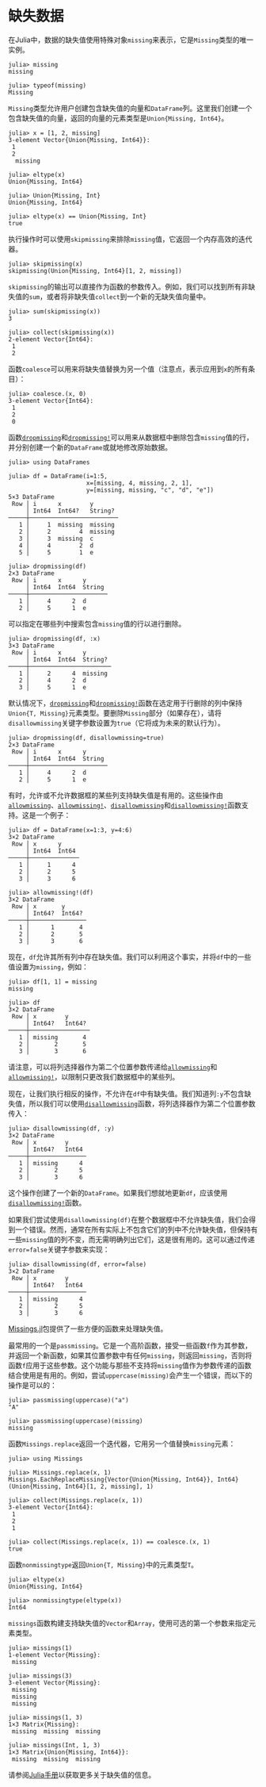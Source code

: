 # 缺失数据

在Julia中，数据的缺失值使用特殊对象`missing`来表示，它是`Missing`类型的唯一实例。

```jldoctest
julia> missing
missing

julia> typeof(missing)
Missing
```

`Missing`类型允许用户创建包含缺失值的向量和`DataFrame`列。这里我们创建一个包含缺失值的向量，返回的向量的元素类型是`Union{Missing, Int64}`。

```jldoctest missings
julia> x = [1, 2, missing]
3-element Vector{Union{Missing, Int64}}:
 1
 2
  missing

julia> eltype(x)
Union{Missing, Int64}

julia> Union{Missing, Int}
Union{Missing, Int64}

julia> eltype(x) == Union{Missing, Int}
true
```

执行操作时可以使用`skipmissing`来排除`missing`值，它返回一个内存高效的迭代器。

```jldoctest missings
julia> skipmissing(x)
skipmissing(Union{Missing, Int64}[1, 2, missing])
```

`skipmissing`的输出可以直接作为函数的参数传入。例如，我们可以找到所有非缺失值的`sum`，或者将非缺失值`collect`到一个新的无缺失值向量中。

```jldoctest missings
julia> sum(skipmissing(x))
3

julia> collect(skipmissing(x))
2-element Vector{Int64}:
 1
 2
```

函数`coalesce`可以用来将缺失值替换为另一个值（注意点，表示应用到`x`的所有条目）：

```jldoctest missings
julia> coalesce.(x, 0)
3-element Vector{Int64}:
 1
 2
 0
```

函数[`dropmissing`](@ref)和[`dropmissing!`](@ref)可以用来从数据框中删除包含`missing`值的行，并分别创建一个新的`DataFrame`或就地修改原始数据。

```jldoctest missings
julia> using DataFrames

julia> df = DataFrame(i=1:5,
                      x=[missing, 4, missing, 2, 1],
                      y=[missing, missing, "c", "d", "e"])
5×3 DataFrame
 Row │ i      x        y
     │ Int64  Int64?   String?
─────┼─────────────────────────
   1 │     1  missing  missing
   2 │     2        4  missing
   3 │     3  missing  c
   4 │     4        2  d
   5 │     5        1  e

julia> dropmissing(df)
2×3 DataFrame
 Row │ i      x      y
     │ Int64  Int64  String
─────┼──────────────────────
   1 │     4      2  d
   2 │     5      1  e
```

可以指定在哪些列中搜索包含`missing`值的行以进行删除。

```jldoctest missings
julia> dropmissing(df, :x)
3×3 DataFrame
 Row │ i      x      y
     │ Int64  Int64  String?
─────┼───────────────────────
   1 │     2      4  missing
   2 │     4      2  d
   3 │     5      1  e
```

默认情况下，[`dropmissing`](@ref)和[`dropmissing!`](@ref)函数在选定用于行删除的列中保持`Union{T, Missing}`元素类型。要删除`Missing`部分（如果存在），请将`disallowmissing`关键字参数设置为`true`（它将成为未来的默认行为）。

```jldoctest missings
julia> dropmissing(df, disallowmissing=true)
2×3 DataFrame
 Row │ i      x      y
     │ Int64  Int64  String
─────┼──────────────────────
   1 │     4      2  d
   2 │     5      1  e
```

有时，允许或不允许数据框的某些列支持缺失值是有用的。这些操作由[`allowmissing`](@ref)、[`allowmissing!`](@ref)、[`disallowmissing`](@ref)和[`disallowmissing!`](@ref)函数支持。这是一个例子：

```jldoctest missings
julia> df = DataFrame(x=1:3, y=4:6)
3×2 DataFrame
 Row │ x      y
     │ Int64  Int64
─────┼──────────────
   1 │     1      4
   2 │     2      5
   3 │     3      6

julia> allowmissing!(df)
3×2 DataFrame
 Row │ x       y
     │ Int64?  Int64?
─────┼────────────────
   1 │      1       4
   2 │      2       5
   3 │      3       6
```

现在，`df`允许其所有列中存在缺失值。我们可以利用这个事实，并将`df`中的一些值设置为`missing`，例如：

```jldoctest missings
julia> df[1, 1] = missing
missing

julia> df
3×2 DataFrame
 Row │ x        y
     │ Int64?   Int64?
─────┼─────────────────
   1 │ missing       4
   2 │       2       5
   3 │       3       6
```

请注意，可以将列选择器作为第二个位置参数传递给[`allowmissing`](@ref)和[`allowmissing!`](@ref)，以限制只更改我们数据框中的某些列。

现在，让我们执行相反的操作，不允许在`df`中有缺失值。我们知道列`:y`不包含缺失值，所以我们可以使用[`disallowmissing`](@ref)函数，将列选择器作为第二个位置参数传入：

```jldoctest missings
julia> disallowmissing(df, :y)
3×2 DataFrame
 Row │ x        y
     │ Int64?   Int64
─────┼────────────────
   1 │ missing      4
   2 │       2      5
   3 │       3      6
```

这个操作创建了一个新的`DataFrame`。如果我们想就地更新`df`，应该使用[`disallowmissing!`](@ref)函数。

如果我们尝试使用`disallowmissing(df)`在整个数据框中不允许缺失值，我们会得到一个错误。然而，通常在所有实际上不包含它们的列中不允许缺失值，但保持有一些`missing`值的列不变，而无需明确列出它们，这是很有用的。这可以通过传递`error=false`关键字参数来实现：

```jldoctest missings
julia> disallowmissing(df, error=false)
3×2 DataFrame
 Row │ x        y
     │ Int64?   Int64
─────┼────────────────
   1 │ missing      4
   2 │       2      5
   3 │       3      6
```

[Missings.jl](https://github.com/JuliaData/Missings.jl)包提供了一些方便的函数来处理缺失值。

最常用的一个是`passmissing`。它是一个高阶函数，接受一些函数`f`作为其参数，并返回一个新函数，如果其位置参数中有任何`missing`，则返回`missing`，否则将函数`f`应用于这些参数。这个功能与那些不支持将`missing`值作为参数传递的函数结合使用是有用的。例如，尝试`uppercase(missing)`会产生一个错误，而以下的操作是可以的：

```jldoctest missings
julia> passmissing(uppercase)("a")
"A"

julia> passmissing(uppercase)(missing)
missing
```

函数`Missings.replace`返回一个迭代器，它用另一个值替换`missing`元素：

```jldoctest missings
julia> using Missings

julia> Missings.replace(x, 1)
Missings.EachReplaceMissing{Vector{Union{Missing, Int64}}, Int64}(Union{Missing, Int64}[1, 2, missing], 1)

julia> collect(Missings.replace(x, 1))
3-element Vector{Int64}:
 1
 2
 1

julia> collect(Missings.replace(x, 1)) == coalesce.(x, 1)
true
```

函数`nonmissingtype`返回`Union{T, Missing}`中的元素类型`T`。

```jldoctest missings
julia> eltype(x)
Union{Missing, Int64}

julia> nonmissingtype(eltype(x))
Int64
```

`missings`函数构建支持缺失值的`Vector`和`Array`，使用可选的第一个参数来指定元素类型。

```jldoctest missings
julia> missings(1)
1-element Vector{Missing}:
 missing

julia> missings(3)
3-element Vector{Missing}:
 missing
 missing
 missing

julia> missings(1, 3)
1×3 Matrix{Missing}:
 missing  missing  missing

julia> missings(Int, 1, 3)
1×3 Matrix{Union{Missing, Int64}}:
 missing  missing  missing
```

请参阅[Julia手册](https://docs.julialang.org/en/v1/manual/missing/)以获取更多关于缺失值的信息。
